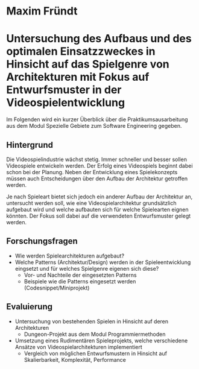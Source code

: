 # Maxim Fründt

# Untersuchung des Aufbaus und des optimalen Einsatzzweckes in Hinsicht auf das Spielgenre von Architekturen mit Fokus auf Entwurfsmuster in der Videospielentwicklung

Im Folgenden wird ein kurzer Überblick über die Praktikumsausarbeitung aus dem Modul Spezielle Gebiete zum Software Engineering gegeben.

## Hintergrund

Die Videospielindustrie wächst stetig. Immer schneller und besser sollen Videospiele entwickeln werden. Der Erfolg eines Videospiels beginnt dabei schon bei der Planung. Neben der Entwicklung eines Spielekonzepts müssen auch Entscheidungen über den Aufbau der Architektur getroffen werden.

Je nach Spieleart bietet sich jedoch ein anderer Aufbau der Architektur an, untersucht werden soll, wie eine Videospielarchitektur grundsätzlich aufgebaut wird und welche aufbauten sich für welche Spielearten eignen könnten. Der Fokus soll dabei auf die verwendeten Entwurfsmuster gelegt werden.

## Forschungsfragen
- Wie werden Spielearchitekturen aufgebaut?
- Welche Patterns (Architektur/Design) werden in der Spieleentwicklung eingsetzt und für welches Spielgenre eigenen sich diese?
    - Vor- und Nachteile der eingesetzten Patterns
    - Beispiele wie die Patterns eingesetzt werden (Codesnippet/Miniprojekt)

## Evaluierung
- Untersuchung von bestehenden Spielen in Hinsicht auf deren Architekturen
    - Dungeon-Projekt aus dem Modul Programmiermethoden
- Umsetzung eines Rudimentären Spieleprojekts, welche verschiedene Ansätze von Videospielarchitekturen implementiert
    - Vergleich von möglichen Entwurfsmustern in Hinsicht auf Skalierbarkeit, Komplexität, Performance